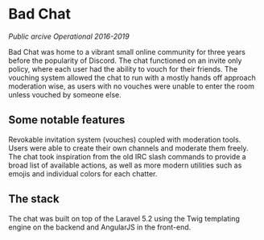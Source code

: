 # Bad Chat
*Public arcive
Operational 2016-2019*

Bad Chat was home to a vibrant small online community for three years before the popularity of Discord. The chat functioned on an invite only policy, where each user had the ability to vouch for their friends. The vouching system allowed the chat to run with a mostly hands off approach moderation wise, as users with no vouches were unable to enter the room unless vouched by someone else.

## Some notable features
Revokable invitation system (vouches) coupled with moderation tools. Users were able to create their own channels and moderate them freely. The chat took inspiration from the old IRC slash commands to provide a broad list of available actions, as well as more modern utilities such as emojis and individual colors for each chatter.

## The stack
The chat was built on top of the Laravel 5.2 using the Twig templating engine on the backend and AngularJS in the front-end. 